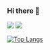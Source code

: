 ### Hi there 👋

 <img src="https://img.shields.io/badge/Python-3776AB?style=flat&logo=Python&logoColor=white"/>  <img src="https://img.shields.io/badge/JavaScript-F7DF1E?style=flat&logo=JavaScript&logoColor=white"/>
 
[![Top Langs](https://github-readme-stats.vercel.app/api/top-langs/?username=HyeeunKim07&layout=compact)](https://github.com/HyeeunKim07/github-readme-stats)
<!--
**HyeeunKim07/HyeeunKim07** is a ✨ _special_ ✨ repository because its `README.md` (this file) appears on your GitHub profile.
https://simpleicons.org/?q=pytho
Here are some ideas to get you started:

- 🔭 I’m currently working on ...
- 🌱 I’m currently learning ...
- 👯 I’m looking to collaborate on ...
- 🤔 I’m looking for help with ...
- 💬 Ask me about ...
- 📫 How to reach me: ...
- 😄 Pronouns: ...
- ⚡ Fun fact: ...
-->
